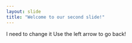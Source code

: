 ```yaml
---
layout: slide
title: "Welcome to our second slide!"
---
```

I need to change it
Use the left arrow to go back!
